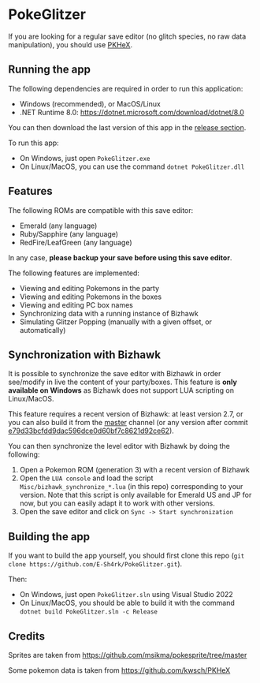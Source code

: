 # PokeGlitzer

If you are looking for a regular save editor (no glitch species, no raw data manipulation),
you should use [PKHeX](https://github.com/kwsch/PKHeX).

## Running the app

The following dependencies are required in order to run this application:

- Windows (recommended), or MacOS/Linux
- .NET Runtime 8.0: https://dotnet.microsoft.com/download/dotnet/8.0

You can then download the last version of this app in the [release section](https://github.com/E-Sh4rk/PokeGlitzer/releases).

To run this app:
- On Windows, just open `PokeGlitzer.exe`
- On Linux/MacOS, you can use the command `dotnet PokeGlitzer.dll`

## Features

The following ROMs are compatible with this save editor:
- Emerald (any language)
- Ruby/Sapphire (any language)
- RedFire/LeafGreen (any language)

In any case, **please backup your save before using this save editor**.

The following features are implemented:
- Viewing and editing Pokemons in the party
- Viewing and editing Pokemons in the boxes
- Viewing and editing PC box names
- Synchronizing data with a running instance of Bizhawk
- Simulating Glitzer Popping (manually with a given offset, or automatically)

## Synchronization with Bizhawk

It is possible to synchronize the save editor with Bizhawk in order see/modify in live
the content of your party/boxes. This feature is **only available on Windows** as Bizhawk does not
support LUA scripting on Linux/MacOS.

This feature requires a recent version of Bizhawk: at least version 2.7,
or you can also build it from the [master](https://github.com/TASVideos/BizHawk/tree/master) channel
(or any version after commit [e79d33bcfdd9dac596dce0d60bf7c8621d92ce62](https://github.com/TASVideos/BizHawk/tree/e79d33bcfdd9dac596dce0d60bf7c8621d92ce62)).

You can then synchronize the level editor with Bizhawk by doing the following:
1. Open a Pokemon ROM (generation 3) with a recent version of Bizhawk
2. Open the `LUA console` and load the script `Misc/bizhawk_synchronize_*.lua` (in this repo) corresponding to your version.
Note that this script is only available for Emerald US and JP for now, but you can easily adapt it to work with other versions.
3. Open the save editor and click on `Sync -> Start synchronization`

## Building the app

If you want to build the app yourself, you should first clone this repo
(`git clone https://github.com/E-Sh4rk/PokeGlitzer.git`).

Then:
- On Windows, just open `PokeGlitzer.sln` using Visual Studio 2022
- On Linux/MacOS, you should be able to build it with the command `dotnet build PokeGlitzer.sln -c Release`

## Credits

Sprites are taken from https://github.com/msikma/pokesprite/tree/master

Some pokemon data is taken from https://github.com/kwsch/PKHeX
